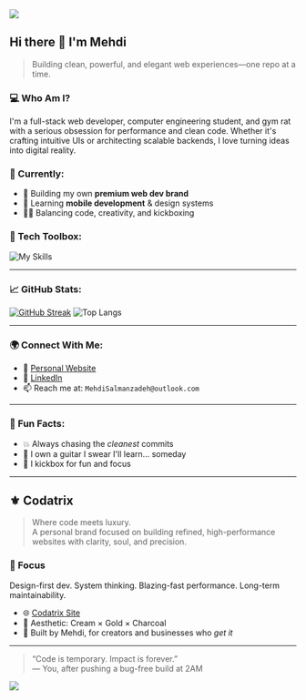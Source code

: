 <img src="https://capsule-render.vercel.app/api?type=waving&color=0f0f0f&height=200&section=header&text=Hey%20there!%20I'm%20Mehdi%20👋&fontSize=40&fontColor=ffffff&animation=fadeIn" />

## Hi there 👋 I'm Mehdi

> Building clean, powerful, and elegant web experiences—one repo at a time.

### 💻 Who Am I?
I'm a full-stack web developer, computer engineering student, and gym rat with a serious obsession for performance and clean code. Whether it's crafting intuitive UIs or architecting scalable backends, I love turning ideas into digital reality.

### 🧠 Currently:
- 🚀 Building my own **premium web dev brand**
- 📱 Learning **mobile development** & design systems
- 🧘‍♂️ Balancing code, creativity, and kickboxing

### 🔧 Tech Toolbox:
![My Skills](https://skillicons.dev/icons?i=ts,js,react,next,tailwind,nodejs,express,prisma,mongodb,postgres,git,vercel,linux,figma)

---

### 📈 GitHub Stats:
[![GitHub Streak](https://streak-stats.demolab.com?user=UNHOTOfficial&theme=tokyonight)](https://git.io/streak-stats)
![Top Langs](https://github-readme-stats.vercel.app/api/top-langs/?username=UNHOTOfficial&layout=compact&theme=tokyonight)

---

### 🌍 Connect With Me:
- 🧠 [Personal Website](https://codatrix.vercel.app/)
- 💬 [LinkedIn](https://linkedin.com/in/mehdisa)
- 📫 Reach me at: `MehdiSalmanzadeh@outlook.com`

---

### 🧩 Fun Facts:
- 💥 Always chasing the *cleanest* commits
- 🎸 I own a guitar I swear I'll learn... someday
- 🥊 I kickbox for fun and focus

---

## ⚜️ Codatrix

> Where code meets luxury.  
> A personal brand focused on building refined, high-performance websites with clarity, soul, and precision.

### 🎯 Focus
Design-first dev. System thinking. Blazing-fast performance. Long-term maintainability.

- 🌐 [Codatrix Site](https://codatrix.vercel.app/)
- 🎨 Aesthetic: Cream × Gold × Charcoal
- 🧠 Built by Mehdi, for creators and businesses who *get it*

---

> “Code is temporary. Impact is forever.”  
> — You, after pushing a bug-free build at 2AM

<img src="https://capsule-render.vercel.app/api?type=waving&height=100&color=timeAuto&section=footer&reversal=false"/>

